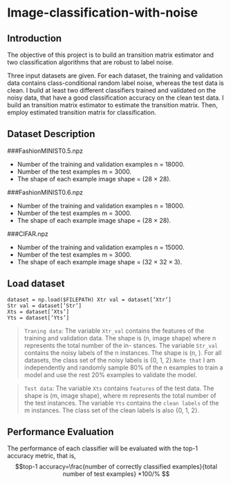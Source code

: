 # Image-classification-with-noise
## Introduction
The objective of this project is to build an transition matrix estimator and two classification algorithms that are robust to label noise.  

Three input datasets are given. For each dataset, the training and validation data contains class-conditional random label noise, whereas the test data is clean. I build at least two different classifiers trained and validated on the noisy data, that have a good classification accuracy on the clean test data. I build an transition matrix estimator to estimate the transition matrix. Then, employ estimated transition matrix for classification. 

## Dataset Description
###FashionMINIST0.5.npz
* Number of the training and validation examples n = 18000.
* Number of the test examples m = 3000.
* The shape of each example image shape = (28 × 28).

###FashionMINIST0.6.npz
* Number of the training and validation examples n = 18000. 
* Number of the test examples m = 3000.
* The shape of each example image shape = (28 × 28).

###CIFAR.npz
* Number of the training and validation examples n = 15000. 
* Number of the test examples m = 3000.
* The shape of each example image shape = (32 × 32 × 3).

## Load dataset
```
dataset = np.load($FILEPATH) Xtr val = dataset[’Xtr’]
Str val = dataset[’Str’]
Xts = dataset[’Xts’]
Yts = dataset[’Yts’]
```

>`Traning data`: The variable `Xtr_val` contains the features of the training and validation data. The shape is (n, image shape) where n represents the total number of the in- stances. The variable `Str_val` contains the noisy labels of the n instances. The shape is (n, ). For all datasets, the class set of the noisy labels is {0, 1, 2}.`Note that` I am independently and randomly sample 80% of the n examples to train a model and use the rest 20% examples to validate the model.

>`Test data`: The variable `Xts` contains `features` of the test data. The shape is (m, image shape), where m represents the total number of the test instances. The variable `Yts` contains the `clean labels` of the m instances. The class set of the clean labels is also {0, 1, 2}.

## Performance Evaluation
The performance of each classifier will be evaluated with the top-1 accuracy metric, that is,  
$$top-1 accuracy=\frac{number of correctly classified examples}{total number of test examples} *100/% $$
